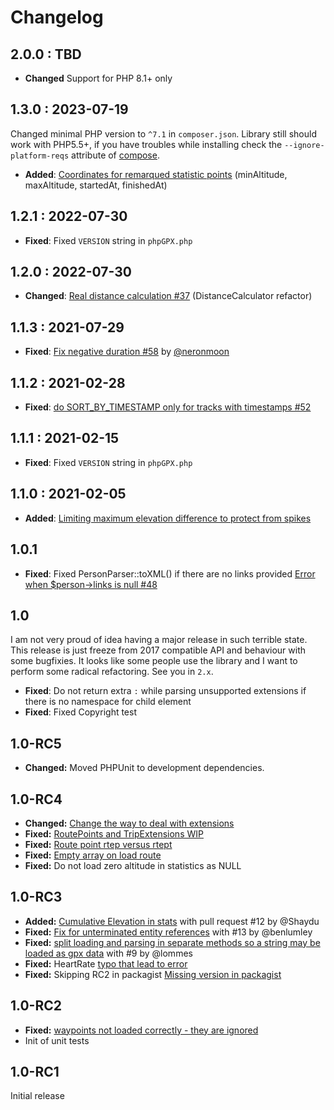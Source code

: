 # Changelog

## 2.0.0 : TBD

- **Changed** Support for PHP 8.1+ only

## 1.3.0 : 2023-07-19

Changed minimal PHP version to `^7.1` in `composer.json`. Library still should work with PHP5.5+, if you have troubles
while installing check the `--ignore-platform-reqs` attribute of [compose](https://getcomposer.org/doc/03-cli.md).

- **Added**: [Coordinates for remarqued statistic points](https://github.com/Sibyx/phpGPX/pull/64) (minAltitude, maxAltitude, startedAt, finishedAt)

## 1.2.1 : 2022-07-30

- **Fixed**: Fixed `VERSION` string in `phpGPX.php`

## 1.2.0 : 2022-07-30

- **Changed**: [Real distance calculation #37](https://github.com/Sibyx/phpGPX/issues/37) (DistanceCalculator refactor)

## 1.1.3 : 2021-07-29

- **Fixed**: [Fix negative duration #58](https://github.com/Sibyx/phpGPX/pull/58) by [@neronmoon](https://github.com/neronmoon)

## 1.1.2 : 2021-02-28

- **Fixed**: [do SORT_BY_TIMESTAMP only for tracks with timestamps #52](https://github.com/Sibyx/phpGPX/pull/52)

## 1.1.1 : 2021-02-15

- **Fixed**: Fixed `VERSION` string in `phpGPX.php`

## 1.1.0 : 2021-02-05

- **Added**: [Limiting maximum elevation difference to protect from spikes](https://github.com/Sibyx/phpGPX/pull/49) 

## 1.0.1

- **Fixed**: Fixed PersonParser::toXML() if there are no links provided 
  [Error when $person->links is null #48](https://github.com/Sibyx/phpGPX/issues/48)

## 1.0

I am not very proud of idea having a major release in such terrible state. This release is just freeze from 2017 
compatible API and behaviour with some bugfixies. It looks like some people use the library and I want to perform some
radical refactoring. See you in `2.x`. 

- **Fixed**: Do not return extra `:` while parsing unsupported extensions if there is no namespace for child element
- **Fixed**: Fixed Copyright test

## 1.0-RC5

- **Changed:** Moved PHPUnit to development dependencies. 

## 1.0-RC4

 - **Changed:** [Change the way to deal with extensions ](https://github.com/Sibyx/phpGPX/pull/19) 
 - **Fixed:** [RoutePoints and TripExtensions WIP](https://github.com/Sibyx/phpGPX/issues/22)
 - **Fixed:** [Route point rtep versus rtept](https://github.com/Sibyx/phpGPX/issues/21)
 - **Fixed:** [Empty array on load route](https://github.com/Sibyx/phpGPX/issues/20)
 - **Fixed:** Do not load zero altitude in statistics as NULL

## 1.0-RC3

 - **Added:** [Cumulative Elevation in stats](https://github.com/Sibyx/phpGPX/pull/12) with pull request #12 by @Shaydu
 - **Fixed:** [Fix for unterminated entity references](https://github.com/Sibyx/phpGPX/pull/13) with #13 by @benlumley 
 - **Fixed:** [split loading and parsing in separate methods so a string may be loaded as gpx data](https://github.com/Sibyx/phpGPX/pull/9) with #9 by @lommes 
 - **Fixed:** HeartRate [typo that lead to error](https://github.com/Sibyx/phpGPX/issues/14)
 - **Fixed:** Skipping RC2 in packagist [Missing version in packagist](https://github.com/Sibyx/phpGPX/issues/10) 

## 1.0-RC2

 - **Fixed:** [waypoints not loaded correctly - they are ignored](https://github.com/Sibyx/phpGPX/issues/6)
 - Init of unit tests

## 1.0-RC1

Initial release
